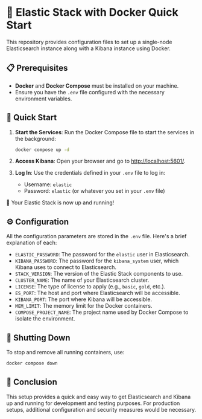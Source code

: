 # 🐳 Elastic Stack with Docker Quick Start

This repository provides configuration files to set up a single-node Elasticsearch instance along with a Kibana instance using Docker.

## 📋 Prerequisites

- **Docker** and **Docker Compose** must be installed on your machine.
- Ensure you have the `.env` file configured with the necessary environment variables.

## 🚀 Quick Start

1. **Start the Services**: Run the Docker Compose file to start the services in the background:

   ```sh
   docker compose up -d
   ```

2. **Access Kibana**: Open your browser and go to [http://localhost:5601/](http://localhost:5601/).

3. **Log In**: Use the credentials defined in your `.env` file to log in:

   - Username: `elastic`
   - Password: `elastic` (or whatever you set in your `.env` file)

🎉 Your Elastic Stack is now up and running!

## ⚙️ Configuration

All the configuration parameters are stored in the `.env` file. Here's a brief explanation of each:

- `ELASTIC_PASSWORD`: The password for the `elastic` user in Elasticsearch.
- `KIBANA_PASSWORD`: The password for the `kibana_system` user, which Kibana uses to connect to Elasticsearch.
- `STACK_VERSION`: The version of the Elastic Stack components to use.
- `CLUSTER_NAME`: The name of your Elasticsearch cluster.
- `LICENSE`: The type of license to apply (e.g., `basic`, `gold`, etc.).
- `ES_PORT`: The host and port where Elasticsearch will be accessible.
- `KIBANA_PORT`: The port where Kibana will be accessible.
- `MEM_LIMIT`: The memory limit for the Docker containers.
- `COMPOSE_PROJECT_NAME`: The project name used by Docker Compose to isolate the environment.

## 🛑 Shutting Down

To stop and remove all running containers, use:

```sh
docker compose down
```

## 📜 Conclusion

This setup provides a quick and easy way to get Elasticsearch and Kibana up and running for development and testing purposes. For production setups, additional configuration and security measures would be necessary.
